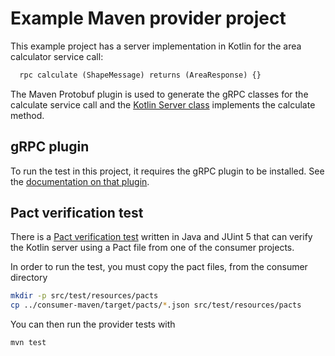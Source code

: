 # Example Maven provider project

This example project has a server implementation in Kotlin for the area calculator service call:

```protobuf
  rpc calculate (ShapeMessage) returns (AreaResponse) {}
```

The Maven Protobuf plugin is used to generate the gRPC classes for the calculate service call and the [Kotlin Server
class](server/src/main/kotlin/io/pact/example/grpc/provider/Server.kt) implements the calculate method.

## gRPC plugin

To run the test in this project, it requires the gRPC plugin to be installed. See the [documentation on that plugin](https://github.com/pactflow/pact-protobuf-plugin#installation).

## Pact verification test

There is a [Pact verification test](server/src/test/java/io/pact/example/grpc/provider/PactVerificationTest.java) 
written in Java and JUint 5 that can verify the Kotlin server using a Pact file from one of the consumer projects.

In order to run the test, you must copy the pact files, from the consumer directory

```sh
mkdir -p src/test/resources/pacts
cp ../consumer-maven/target/pacts/*.json src/test/resources/pacts
```

You can then run the provider tests with

```sh
mvn test
```
